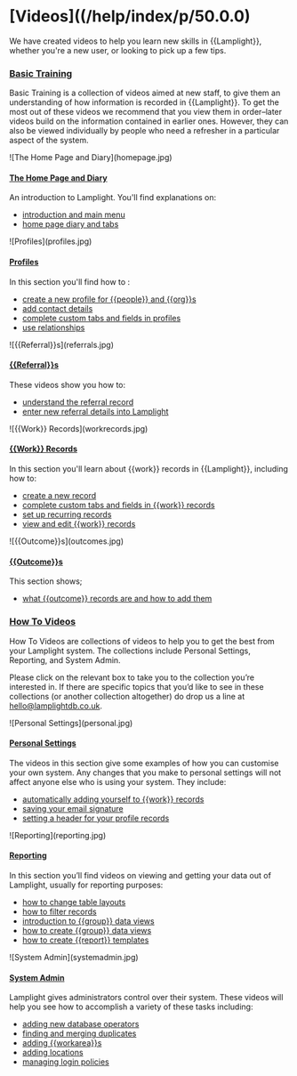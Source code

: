 # [Videos]((/help/index/p/50.0.0)
We have created videos to help you learn new skills in {{Lamplight}}, whether you're a new user, or looking to pick up a few tips.

### [Basic Training](help/index/p/51.0.0)

Basic Training is a collection of videos aimed at new staff, to give them an understanding of how information is recorded in {{Lamplight}}. To get the most out of these videos we recommend that you view them in order–later videos build on the information contained in earlier ones. However, they can also be viewed individually by people who need a refresher in a particular aspect of the system.


<div class="pure-g">
<div class="pure-u-1-2">
![The Home Page and Diary](homepage.jpg)
</a>
</div>
<div class="pure-u-1-2">

#### [The Home Page and Diary](/help/index/p/51.1.0)

An introduction to Lamplight. You'll find explanations on:
- [introduction and main menu](/help/index/p/51.1.0)
- [home page diary and tabs](/help/index/p/51.1.1)

</div>
</div>

<div class="pure-g">
<div class="pure-u-1-2">
![Profiles](profiles.jpg)
</div>
<div class="pure-u-1-2">

#### [Profiles](/help/index/p/51.2.0)

In this section you'll find how to :
- [create a new profile for {{people}} and {{org}}s](/help/index/p/51.2.1)
- [add contact details](/help/index/p/51.2.2)
- [complete custom tabs and fields in profiles](/help/index/p/51.2.3)
- [use relationships](/help/index/p/51.2.4) 

</div>
</div>

<div class="pure-g">
<div class="pure-u-1-2">
![{{Referral}}s](referrals.jpg)
</div>
<div class="pure-u-1-2">

#### [{{Referral}}s](/help/index/p/51.3.0)

These videos show you how to:
- [understand the referral record](/help/index/p/51.3.1)
- [enter new referral details into Lamplight](/help/index/p/51.3.2) 

</div>
</div>

<div class="pure-g">
<div class="pure-u-1-2">
![{{Work}} Records](workrecords.jpg)
</div>
<div class="pure-u-1-2">

#### [{{Work}} Records](/help/index/p/51.4.0)

In this section you'll learn about {{work}} records in {{Lamplight}}, including how to:
- [create a new record](/help/index/p/51.4.1)
- [complete custom tabs and fields in {{work}} records](/help/index/p/51.4.2)
- [set up recurring records](/help/index/p/51.4.3)
- [view and edit {{work}} records](/help/index/p/51.4.4)

</div>
</div>

<div class="pure-g">
<div class="pure-u-1-2">
![{{Outcome}}s](outcomes.jpg)
</div>
<div class="pure-u-1-2">

#### [{{Outcome}}s](/help/index/p/51.5.0)

This section shows;
- [what {{outcome}} records are and how to add them](/help/index/p/51.5.1)

### [How To Videos](/help/index/p/52.0.0)

How To Videos are collections of videos to help you to get the best from your Lamplight system. The collections include Personal Settings, Reporting, and System Admin.

Please click on the relevant box to take you to the collection you’re interested in. If there are specific topics that you’d like to see in these collections (or another collection altogether) do drop us a line at hello@lamplightdb.co.uk.

</div>
</div>

<div class="pure-g">
<div class="pure-u-1-2">
![Personal Settings](personal.jpg)
</div>
<div class="pure-u-1-2">

#### [Personal Settings](/help/index/p/52.3.0)

The videos in this section give some examples of how you can customise your own system. Any changes that you make to personal settings will not affect anyone else who is using your system. They include:
- [automatically adding yourself to {{work}} records](/help/index/p/52.3.1)
- [saving your email signature](/help/index/p/52.3.2)
- [setting a header for your profile records](/help/index/p/52.3.3)

</div>
</div>

<div class="pure-g">
<div class="pure-u-1-2">
![Reporting](reporting.jpg)
</div>
<div class="pure-u-1-2">

#### [Reporting](/help/index/p/52.2.0)

In this section you’ll find videos on viewing and getting your data out of Lamplight, usually for reporting purposes:
- [how to change table layouts](/help/index/p/52.2.1)
- [how to filter records](/help/index/p/52.2.2)
- [introduction to {{group}} data views](/help/index/p/52.2.3)
- [how to create {{group}} data views](/help/index/p/52.2.4)
- [how to create {{report}} templates](/help/index/p/52.2.5)

</div>
</div>

<div class="pure-g">
<div class="pure-u-1-2">
![System Admin](systemadmin.jpg)
</div>
<div class="pure-u-1-2">

#### [System Admin](/help/index/p/52.1.0)

Lamplight gives administrators control over their system. These videos will help you see how to accomplish a variety of these tasks including: 
- [adding new database operators](/help/index/p/52.1.3)
- [finding and merging duplicates](/help/index/p/52.1.4)
- [adding {{workarea}}s](/help/index/p/52.1.2)
- [adding locations](/help/index/p/52.1.1)
- [managing login policies](/help/index/p/52.1.5)

</div>
</div>

